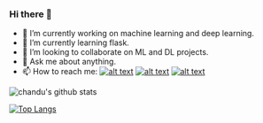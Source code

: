 ### Hi there 👋

- 🔭 I’m currently working on machine learning and deep learning.
- 🌱 I’m currently learning flask.
- 👯 I’m looking to collaborate on ML and DL projects.
- 💬 Ask me about anything.
- 📫 How to reach me:
[![alt text][1.1]][1]
[![alt text][2.1]][2]
[![alt text][3.1]][3]

[1.1]: http://i.imgur.com/wWzX9uB.png (twitter icon without padding)
[2.1]: http://i.imgur.com/fep1WsG.png (facebook icon without padding)
[3.1]: http://i.imgur.com/9I6NRUm.png (github icon without padding)

[1]: http://www.twitter.com/imchandu_reddy
[2]: http://www.facebook.com/reddy081
[3]: http://www.github.com/Chandureddy8


![chandu's github stats](https://github-readme-stats.vercel.app/api?username=Chandureddy8)

[![Top Langs](https://github-readme-stats.vercel.app/api/top-langs/?username=Chandureddy8)](https://github.com/Chandureddy8/github-readme-stats)
